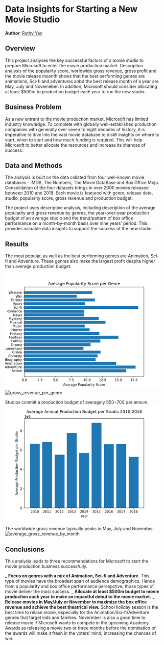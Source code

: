 # Data Insights for Starting a New Movie Studio

**Author**: [Ruthy Yao ](mailto:ruthy.yao@gmail.com)

## Overview

This project analyses the key successful factors of a movie studio to prepare Microsoft to enter the movie production market. Description analysis of the populairty score, worldwide gross revenue, gross profit and the movie release moonth shows that the best performing genres are animations, Sci-fi and adventures anbd the best release month of a year are May, July and Novemeber. In addition, Microsoft should consider allocating at least $500m to production budget each year to run the new studio.

## Business Problem

As a new entrant to the movie production market, Microsoft has limited industry knowledge. To complete with globally well-established production companies with generally over seven to eight decades of history, it is imperative to dive into the vast movie database to distill insights on where to start, when to start and how much funding is required. This will help Microsoft to better allocate the resources and increase its chances of success. 

## Data and Methods

The analysis is built on the data collated from four well-known movie databases - IMDB, The Numbers, The Movie DataBase and Box Office Mojo. Consolidation of the four datasets brings in over 2000 movies released between 2010 and 2018. Each movie is featured with genre, release date, studio, popularity score, gross revenue and production budget.

The project uses descriptive analysis, including description of the average popularity and gross revenue by genres, the year-over-year production budget of an average studio and the trend/pattern of box office performance on a month-by-month basis over nine years' period. This provides valuable data insights to support the success of the new studio.  

## Results

The most popular, as well as the best performing genres are Animation, Sci-fi and Adventure. These genres also make the largest profit despite higher than average production budget.

![popularity_score_per_genre](./images/popularity_score_per_genre.png)
![gross_revenue_per_genre](./images/gross_revenye_per_genre.png)

Studios commit a production budget of averagely $550-$700 per annum. 
![studio_annual_production_budget](./images/studio_annual_production_budget.png)

The worldwide gross revenue typically peaks in May, July and November.
![average_gross_revenue_by_month](./average_gross_revenue_by_month.png)

## Conclusions

This analysis leads to three recommendations for Microsoft to start the movie production business successfully.

_ **Focus on genres with a mix of Animation, Sci-fi and Adventure.** This type of movies have the broadest span of audience demographics. Hence from a popularity and box office performance persepctive, those types of movie deliver the most success. 
_ **Allocate at least $500m budget to movie production each year to make an impactful debut to the movie market.** 
_ **Release movies in May/July or November to maximize the box office revenue and achieve the best theatrical view.** School holiday season is the best time to relase movie, especially for the Animation/Sci-fi/Adventure genres that target kids and families. Novermber is also a good time to release movie if Microsoft wants to compete in the upcoming Academy Awards as releasing a movie two or three months before the nomination of the awards will make it fresh in the voters' mind, increasing the chances of win.   

